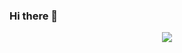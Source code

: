 ### Hi there 👋

<div align="center"> <img src="https://metrics.lecoq.io/Kww0k?template=classic&config.timezone=Asia%2FShanghai"> </div>

